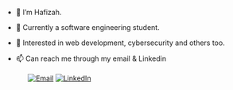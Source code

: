 - 👋 I’m Hafizah.
- 👀 Currently a software engineering student.
- 🌱 Interested in web development, cybersecurity and others too.

- 📫 Can reach me through my email & Linkedin<br><br>
&nbsp;&nbsp;&nbsp;&nbsp;&nbsp;&nbsp;[<img alt="Email" src="https://img.shields.io/badge/Email-white.svg?&style=for-the-badge&logo=Gmail&logoColor=red" />](hafizah.rmli@gmail.com)
[<img alt="LinkedIn" src="https://img.shields.io/badge/LinkedIn-%230E76A8.svg?&style=for-the-badge&logo=LinkedIn&logoColor=white" />](https://www.linkedin.com/in/nur-hafizah-ramli-140180609806091401/)

<!---
Hafiiii/Hafiiii is a ✨ special ✨ repository because its `README.md` (this file) appears on your GitHub profile.
You can click the Preview link to take a look at your changes.
--->
